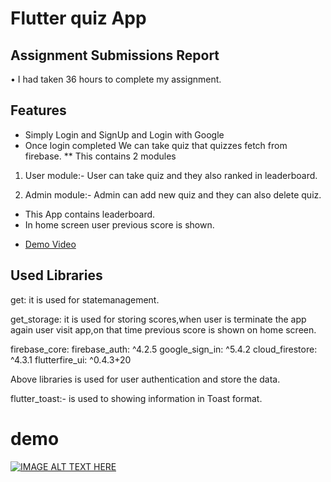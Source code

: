 # Flutter quiz App


## Assignment Submissions Report 
•	I had taken 36 hours to complete my assignment.




## Features 
* Simply Login and SignUp and Login with Google
* Once login completed We can take quiz that quizzes fetch from firebase.
** This contains 2 modules
1) User module:- User can take quiz and they also ranked in leaderboard.

2) Admin module:- Admin can add new quiz and they can also delete quiz.
* This App contains leaderboard.
* In home screen user previous score is shown.




- [Demo Video](https://youtu.be/GfUyk2mvJaY)





## Used Libraries

  get: it is used for statemanagement.

  get_storage: it is used for storing scores,when user is terminate the app again user visit app,on that time previous score is shown on home screen.
  

  firebase_core: 
  firebase_auth: ^4.2.5
  google_sign_in: ^5.4.2
  cloud_firestore: ^4.3.1
  flutterfire_ui: ^0.4.3+20
  
  Above libraries is used for user authentication and store the data.
  
  flutter_toast:- is used to showing information in Toast format.


# demo
[![IMAGE ALT TEXT HERE](https://img.youtube.com/vi/GfUyk2mvJaY/0.jpg)](https://www.youtube.com/watch?v=GfUyk2mvJaY)

